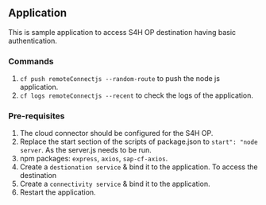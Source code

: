 ## Application

This is sample application to access S4H OP destination having basic authentication.

### Commands

1. `cf push remoteConnectjs --random-route` to push the node js application.
2. `cf logs remoteConnectjs --recent` to check the logs of the application.

### Pre-requisites

1. The cloud connector should be configured for the S4H OP.
2. Replace the start section of the scripts of package.json to `start": "node server`. As the server.js needs to be run.
3. npm packages: `express`, `axios`, `sap-cf-axios`.
4. Create a `destionation service` & bind it to the application. To access the destination
5. Create a `connectivity service` & bind it to the application.
6. Restart the application.

